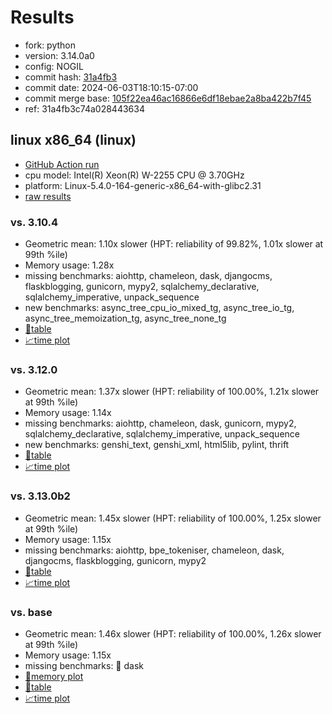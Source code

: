 # Results

- fork: python
- version: 3.14.0a0
- config: NOGIL
- commit hash: [31a4fb3](https://github.com/python/cpython/commit/31a4fb3)
- commit date: 2024-06-03T18:10:15-07:00
- commit merge base: [105f22ea46ac16866e6df18ebae2a8ba422b7f45](https://github.com/python/cpython/commit/105f22ea46ac16866e6df18ebae2a8ba422b7f45)
- ref: 31a4fb3c74a028443634

## linux x86_64 (linux)

- [GitHub Action run](https://github.com/faster-cpython/benchmarking/actions/runs/9380328408)
- cpu model: Intel(R) Xeon(R) W-2255 CPU @ 3.70GHz
- platform: Linux-5.4.0-164-generic-x86_64-with-glibc2.31
- [raw results](bm-20240603-linux-x86_64-python-31a4fb3c74a028443634-3.14.0a0-31a4fb3.json)

### vs. 3.10.4

- Geometric mean: 1.10x slower (HPT: reliability of 99.82%, 1.01x slower at 99th %ile)
- Memory usage: 1.28x
- missing benchmarks: aiohttp, chameleon, dask, djangocms, flaskblogging, gunicorn, mypy2, sqlalchemy_declarative, sqlalchemy_imperative, unpack_sequence
- new benchmarks: async_tree_cpu_io_mixed_tg, async_tree_io_tg, async_tree_memoization_tg, async_tree_none_tg
- [📄table](bm-20240603-linux-x86_64-python-31a4fb3c74a028443634-3.14.0a0-31a4fb3-vs-3.10.4.md)
- [📈time plot](bm-20240603-linux-x86_64-python-31a4fb3c74a028443634-3.14.0a0-31a4fb3-vs-3.10.4.svg)

### vs. 3.12.0

- Geometric mean: 1.37x slower (HPT: reliability of 100.00%, 1.21x slower at 99th %ile)
- Memory usage: 1.14x
- missing benchmarks: aiohttp, chameleon, dask, gunicorn, mypy2, sqlalchemy_declarative, sqlalchemy_imperative, unpack_sequence
- new benchmarks: genshi_text, genshi_xml, html5lib, pylint, thrift
- [📄table](bm-20240603-linux-x86_64-python-31a4fb3c74a028443634-3.14.0a0-31a4fb3-vs-3.12.0.md)
- [📈time plot](bm-20240603-linux-x86_64-python-31a4fb3c74a028443634-3.14.0a0-31a4fb3-vs-3.12.0.svg)

### vs. 3.13.0b2

- Geometric mean: 1.45x slower (HPT: reliability of 100.00%, 1.25x slower at 99th %ile)
- Memory usage: 1.15x
- missing benchmarks: aiohttp, bpe_tokeniser, chameleon, dask, djangocms, flaskblogging, gunicorn, mypy2
- [📄table](bm-20240603-linux-x86_64-python-31a4fb3c74a028443634-3.14.0a0-31a4fb3-vs-3.13.0b2.md)
- [📈time plot](bm-20240603-linux-x86_64-python-31a4fb3c74a028443634-3.14.0a0-31a4fb3-vs-3.13.0b2.svg)

### vs. base

- Geometric mean: 1.46x slower (HPT: reliability of 100.00%, 1.26x slower at 99th %ile)
- Memory usage: 1.15x
- missing benchmarks: 🔴 dask
- [🧠memory plot](bm-20240603-linux-x86_64-python-31a4fb3c74a028443634-3.14.0a0-31a4fb3-vs-base-mem.svg)
- [📄table](bm-20240603-linux-x86_64-python-31a4fb3c74a028443634-3.14.0a0-31a4fb3-vs-base.md)
- [📈time plot](bm-20240603-linux-x86_64-python-31a4fb3c74a028443634-3.14.0a0-31a4fb3-vs-base.svg)

